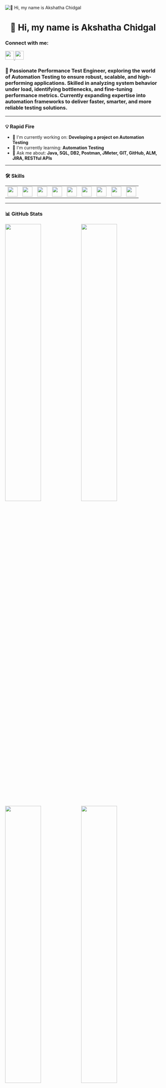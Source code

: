 ![👋 Hi, my name is Akshatha Chidgal](https://www.21kschool.com/ng/wp-content/uploads/sites/28/2024/02/Learn-to-code-4-reasons-why-your-child-should-do-it.png)

<div id="toc">
  <ul align="center" style="list-style: none">
    <summary>
      <h1>
        👋 Hi, my name is Akshatha Chidgal
      </h1>
    </summary>
  </ul>
</div>

**<h3 align="left">Connect with me:</h3>**  
<p align="left">
  <a href="https://www.linkedin.com/in/akshatha-c-21489b1a5" target="_blank">
    <img src="https://img.shields.io/badge/LinkedIn-0077B5?style=for-the-badge&logo=linkedin&logoColor=white" height="28">
  </a> 
  <a href="https://github.com/AkshathaChidgal" target="_blank">
    <img src="https://img.shields.io/badge/GitHub-100000?style=for-the-badge&logo=github&logoColor=white" height="28">
  </a>
</p>

**<h3 align="left">🚀 Passionate Performance Test Engineer, exploring the world of Automation Testing to ensure robust, scalable, and high-performing applications. Skilled in analyzing system behavior under load, identifying bottlenecks, and fine-tuning performance metrics. Currently expanding expertise into automation frameworks to deliver faster, smarter, and more reliable testing solutions.</h3>**

---

**<h3 align="left">💡 Rapid Fire</h3>**

- 💼 I'm currently working on: **Developing a project on Automation Testing**  
- 🌱 I'm currently learning: **Automation Testing**  
- 💬 Ask me about: **Java, SQL, DB2, Postman, JMeter, GIT, GitHub, ALM, JIRA, RESTful APIs**

---

**<h3 align="left">🛠️ Skills</h3>**

<table style="width: 100%; border: 0px solid white;">
<tr>
  <td align="center"><img src="https://img.shields.io/badge/PostgreSQL-316192?logo=postgresql&logoColor=white" height="32" /></td>
  <td align="center"><img src="https://img.shields.io/badge/MySQL-4479A1?logo=mysql&logoColor=white" height="32" /></td>
  <td align="center"><img src="https://cdn.jsdelivr.net/gh/devicons/devicon@latest/icons/java/java-original-wordmark.svg" height="32" /></td>
  <td align="center"><img src="https://cdn.jsdelivr.net/gh/devicons/devicon@latest/icons/mysql/mysql-original-wordmark.svg" height="32" /></td>
  <td align="center"><img src="https://cdn.jsdelivr.net/gh/devicons/devicon@latest/icons/sqlite/sqlite-original-wordmark.svg" height="32" /></td>
  <td align="center"><img src="https://cdn.jsdelivr.net/gh/devicons/devicon/icons/selenium/selenium-original.svg" height="32" /></td>
  <td align="center"><img src="https://cdn.jsdelivr.net/gh/devicons/devicon@latest/icons/cypressio/cypressio-original-wordmark.svg" height="32" /></td>
  <td align="center"><img src="https://cdn.jsdelivr.net/gh/devicons/devicon/icons/javascript/javascript-original.svg" height="32" /></td>
  <td align="center"><img src="https://cdn.simpleicons.org/github/181717" height="32" /></td>
</tr>
</table>

---

**<h3 align="left">📊 GitHub Stats</h3>**

<p align="left">
  <img width="48%" src="https://github-readme-stats.vercel.app/api?username=AkshathaChidgal&theme=react&show_icons=true&count_private=true" />
  <img width="48%" src="https://streak-stats.demolab.com/?user=AkshathaChidgal&theme=react" />
</p>

<p align="left">
  <img width="48%" src="https://github-readme-stats.vercel.app/api/top-langs?username=AkshathaChidgal&theme=react&layout=compact" />
  <img width="48%" src="https://github-readme-stats.vercel.app/api/pin/?username=AkshathaChidgal&repo=Bubble&bg_color=35%2C2dd4bf%2C784BA0%2C2B86C5&show_owner=true&title_color=fff&text_color=fff&icon_color=fff" />
</p>
